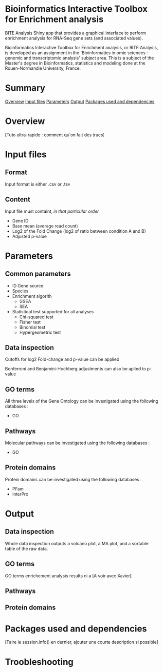# Bioinformatics Interactive Toolbox for Enrichment analysis

BITE Analysis Shiny app that provides a graphical interface to perform enrichment analysis for RNA-Seq gene sets (and associated values).

Bioinformatics Interactive Toolbox for Enrichment analysis, or BITE Analysis, is developed as an assignment in the 'Bioinformatics in omic sciences : genomic and transcriptomic analysis' subject area. This is a subject of the Master's degree in Bioinformatics, statistics and modeling done at the Rouen-Normandie University, France.


# Summary
[Overview](https://github.com/piratevax/bite_project#overview)
[Input files](https://github.com/piratevax/bite_project#input-files)
[Parameters](https://github.com/piratevax/bite_project#parameters)
[Output](https://github.com/piratevax/bite_project#output)
[Packages used and dependencies](https://github.com/piratevax/bite_project#packages-used-and-dependencies)


# Overview
\[Tuto ultra-rapide : comment qu'on fait des trucs]

# Input files
## Format
Input format is either .csv or .tsv

## Content
Input file must containt, *in that particular order*
* Gene ID
* Base mean (average read count)
* Log2 of the Fold Change (log2 of ratio between condition A and B)
* Adjusted p-value


# Parameters
## Common parameters
* ID Gene source
* Species
* Enrichment algorith
  * GSEA
  * SEA
* Statistical test supported for all analyses
  * Chi-squared test
  * Fisher test
  * Binomial test
  * Hypergeometric test
  
## Data inspection
Cutoffs for log2 Fold-change and p-value can be applied

Bonferroni and Benjamini-Hochberg adjustments can also be aplied to p-value

## GO terms
All three levels of the Gene Ontology can be investigated using the following databases :
* GO

## Pathways
Molecular pathways can be investigated using the following databases :
* GO

## Protein domains
Protein domains can be investigated using the following databases :
* PFam
* InterPro

# Output
## Data inspection
Whole data inspection outputs a volcano plot, a MA plot, and a sortable table of the raw data.

## GO terms
GO terms enrichement analysis results ni a \[A voir avec Xavier\]

## Pathways


## Protein domains



# Packages used and dependencies
\[Faire le session.info() en dernier, ajouter une courte description si possible]

# Troobleshooting
